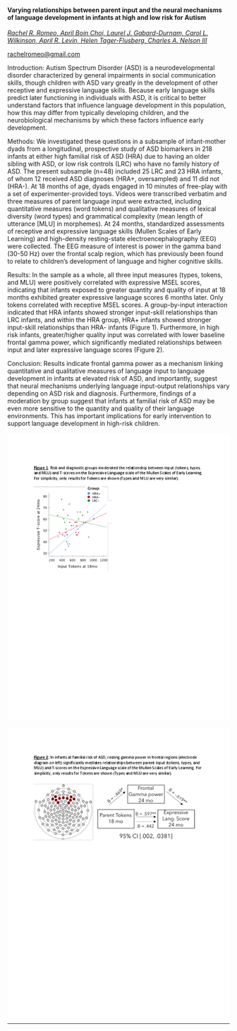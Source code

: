 #### Varying relationships between parent input and the neural mechanisms of language development in infants at high and low risk for Autism

[*Rachel R. Romeo, April Boin Choi, Laurel J. Gabard-Durnam, Carol L. Wilkinson, April R. Levin, Helen Tager-Flusberg, Charles A. Nelson III*](./authors.md)

rachelromeo@gmail.com

Introduction: Autism Spectrum Disorder (ASD) is a neurodevelopmental disorder characterized by general impairments in social communication skills, though children with ASD vary greatly in the development of other receptive and expressive language skills. Because early language skills predict later functioning in individuals with ASD, it is critical to better understand factors that influence language development in this population, how this may differ from typically developing children, and the neurobiological mechanisms by which these factors influence early development. 



Methods: We investigated these questions in a subsample of infant-mother dyads from a longitudinal, prospective study of ASD biomarkers in 218 infants at either high familial risk of ASD (HRA) due to having an older sibling with ASD, or low risk controls (LRC) who have no family history of ASD. The present subsample (n=48) included 25 LRC and 23 HRA infants, of whom 12 received ASD diagnoses (HRA+, oversampled) and 11 did not (HRA-). At 18 months of age, dyads engaged in 10 minutes of free-play with a set of experimenter-provided toys. Videos were transcribed verbatim and three measures of parent language input were extracted, including quantitative measures (word tokens) and qualitative measures of lexical diversity (word types) and grammatical complexity (mean length of utterance [MLU] in morphemes). At 24 months, standardized assessments of receptive and expressive language skills (Mullen Scales of Early Learning) and high-density resting-state electroencephalography (EEG) were collected. The EEG measure of interest is power in the gamma band (30-50 Hz) over the frontal scalp region, which has previously been found to relate to children’s development of language and higher cognitive skills. 



Results: In the sample as a whole, all three input measures (types, tokens, and MLU) were positively correlated with expressive MSEL scores, indicating that infants exposed to greater quantity and quality of input at 18 months exhibited greater expressive language scores 6 months later. Only tokens correlated with receptive MSEL scores. A group-by-input interaction indicated that HRA infants showed stronger input-skill relationships than LRC infants, and within the HRA group, HRA+ infants showed stronger input-skill relationships than HRA- infants (Figure 1). Furthermore, in high risk infants, greater/higher quality input was correlated with lower baseline frontal gamma power, which significantly mediated relationships between input and later expressive language scores (Figure 2).



Conclusion: Results indicate frontal gamma power as a mechanism linking quantitative and qualitative measures of language input to language development in infants at elevated risk of ASD, and importantly, suggest that neural mechanisms underlying language input-output relationships vary depending on ASD risk and diagnosis. Furthermore, findings of a moderation by group suggest that infants at familial risk of ASD may be even more sensitive to the quantity and quality of their language environments. This has important implications for early intervention to support language development in high-risk children.

![Attachment](attachments/20-1.png)

![Attachment](attachments/20-2.png)

---

